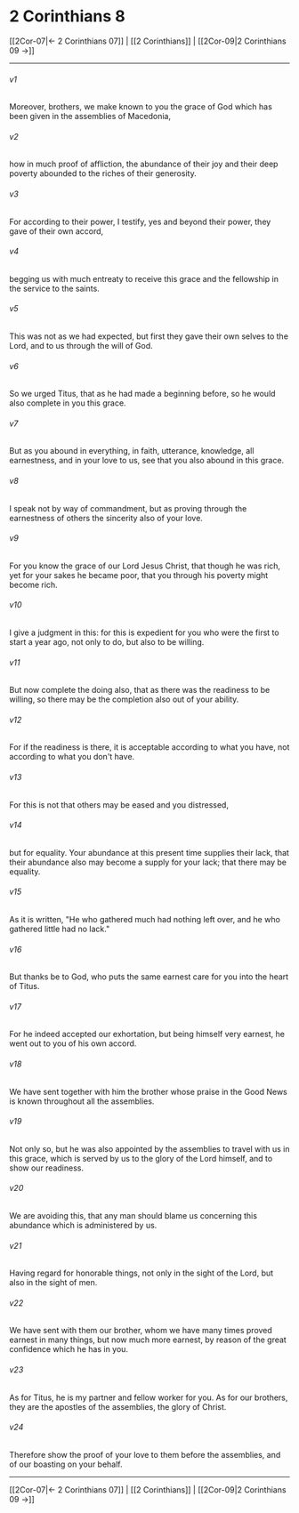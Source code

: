 # 2 Corinthians 8

[[2Cor-07|← 2 Corinthians 07]] | [[2 Corinthians]] | [[2Cor-09|2 Corinthians 09 →]]
***



###### v1 
Moreover, brothers, we make known to you the grace of God which has been given in the assemblies of Macedonia, 

###### v2 
how in much proof of affliction, the abundance of their joy and their deep poverty abounded to the riches of their generosity. 

###### v3 
For according to their power, I testify, yes and beyond their power, they gave of their own accord, 

###### v4 
begging us with much entreaty to receive this grace and the fellowship in the service to the saints. 

###### v5 
This was not as we had expected, but first they gave their own selves to the Lord, and to us through the will of God. 

###### v6 
So we urged Titus, that as he had made a beginning before, so he would also complete in you this grace. 

###### v7 
But as you abound in everything, in faith, utterance, knowledge, all earnestness, and in your love to us, see that you also abound in this grace. 

###### v8 
I speak not by way of commandment, but as proving through the earnestness of others the sincerity also of your love. 

###### v9 
For you know the grace of our Lord Jesus Christ, that though he was rich, yet for your sakes he became poor, that you through his poverty might become rich. 

###### v10 
I give a judgment in this: for this is expedient for you who were the first to start a year ago, not only to do, but also to be willing. 

###### v11 
But now complete the doing also, that as there was the readiness to be willing, so there may be the completion also out of your ability. 

###### v12 
For if the readiness is there, it is acceptable according to what you have, not according to what you don't have. 

###### v13 
For this is not that others may be eased and you distressed, 

###### v14 
but for equality. Your abundance at this present time supplies their lack, that their abundance also may become a supply for your lack; that there may be equality. 

###### v15 
As it is written, "He who gathered much had nothing left over, and he who gathered little had no lack." 

###### v16 
But thanks be to God, who puts the same earnest care for you into the heart of Titus. 

###### v17 
For he indeed accepted our exhortation, but being himself very earnest, he went out to you of his own accord. 

###### v18 
We have sent together with him the brother whose praise in the Good News is known throughout all the assemblies. 

###### v19 
Not only so, but he was also appointed by the assemblies to travel with us in this grace, which is served by us to the glory of the Lord himself, and to show our readiness. 

###### v20 
We are avoiding this, that any man should blame us concerning this abundance which is administered by us. 

###### v21 
Having regard for honorable things, not only in the sight of the Lord, but also in the sight of men. 

###### v22 
We have sent with them our brother, whom we have many times proved earnest in many things, but now much more earnest, by reason of the great confidence which he has in you. 

###### v23 
As for Titus, he is my partner and fellow worker for you. As for our brothers, they are the apostles of the assemblies, the glory of Christ. 

###### v24 
Therefore show the proof of your love to them before the assemblies, and of our boasting on your behalf.

***
[[2Cor-07|← 2 Corinthians 07]] | [[2 Corinthians]] | [[2Cor-09|2 Corinthians 09 →]]
